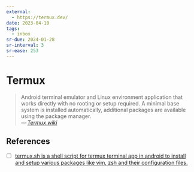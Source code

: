 ```yaml
---
external:
  - https://termux.dev/
date: 2023-04-10
tags:
  - inbox
sr-due: 2024-01-28
sr-interval: 3
sr-ease: 253
---
```


# Termux

> Android terminal emulator and Linux environment application that works
> directly with no rooting or setup required. A minimal base system is installed
> automatically, additional packages are available using the package manager.\
> — <cite>[Termux wiki](https://wiki.termux.com/wiki/Main_Page)</cite>

## References

- [ ] [termux.sh is a shell script for termux terminal app in android to install and setup various packages like vim, zsh and their configuration files.](https://github.com/sahilsehwag/android-termux-setup-script)


